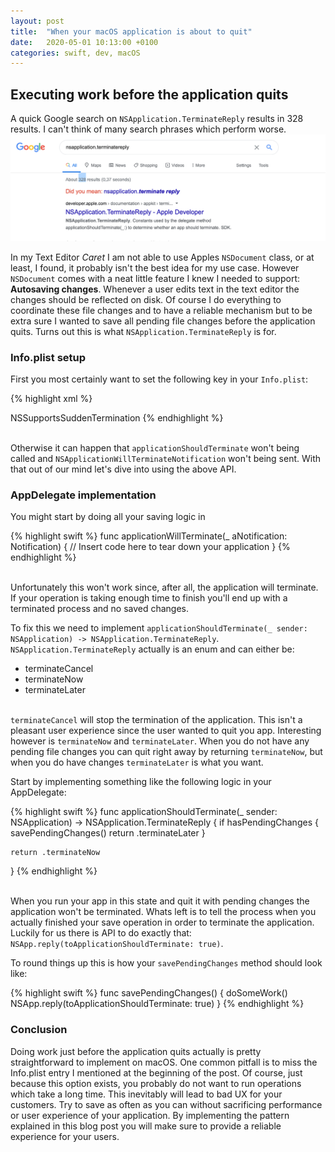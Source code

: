 ```yaml
---
layout: post
title:  "When your macOS application is about to quit"
date:   2020-05-01 10:13:00 +0100
categories: swift, dev, macOS
---
```


## Executing work before the application quits

A quick Google search on `NSApplication.TerminateReply` results in 328 results. I can't think of many search phrases which perform worse.
![Google Search](/static/NSApplication-TerminateReply-Google-Search.png)

In my Text Editor *Caret* I am not able to use Apples `NSDocument` class, or at least, I found, it probably isn't the best idea for my use case. However `NSDocument` comes with a neat little feature I knew I needed to support: **Autosaving changes**. Whenever a user edits text in the text editor the changes should be reflected on disk. Of course I do everything to coordinate these file changes and to have a reliable mechanism but to be extra sure I wanted to save all pending file changes before the application quits. Turns out this is what `NSApplication.TerminateReply` is for.

### Info.plist setup

First you most certainly want to set the following key in your `Info.plist`:

{% highlight xml %}
<?xml version="1.0" encoding="UTF-8"?>
<!DOCTYPE plist PUBLIC "-//Apple//DTD PLIST 1.0//EN" "http://www.apple.com/DTDs/PropertyList-1.0.dtd">
<plist version="1.0">
<dict>
	<key>NSSupportsSuddenTermination</key>
	<false/>
</dict>
</plist>
{% endhighlight %}

<br />Otherwise it can happen that `applicationShouldTerminate` won't being called and `NSApplicationWillTerminateNotification` won't being sent. With that out of our mind let's dive into using the above API.


### AppDelegate implementation
You might start by doing all your saving logic in 

{% highlight swift %}
func applicationWillTerminate(_ aNotification: Notification) {
  // Insert code here to tear down your application
} 
{% endhighlight %}

<br />Unfortunately this won't work since, after all, the application will terminate. If your operation is taking enough time to finish you'll end up with a terminated process and no saved changes.

To fix this we need to implement `applicationShouldTerminate(_ sender: NSApplication) -> NSApplication.TerminateReply`.
`NSApplication.TerminateReply` actually is an enum and can either be: 
* terminateCancel
* terminateNow
* terminateLater

<br />`terminateCancel` will stop the termination of the application. This isn't a pleasant user experience since the user wanted to quit you app. Interesting however is `terminateNow` and `terminateLater`. When you do not have any pending file changes you can quit right away by returning `terminateNow`, but when you do have changes `terminateLater` is what you want.

Start by implementing something like the following logic in your AppDelegate:

{% highlight swift %}
func applicationShouldTerminate(_ sender: NSApplication) -> NSApplication.TerminateReply {
	if hasPendingChanges {
	  savePendingChanges()
		return .terminateLater
	}

	return .terminateNow
}
{% endhighlight %}

<br />When you run your app in this state and quit it with pending changes the application won't be terminated. Whats left is to tell the process when you actually finished your save operation in order to terminate the application.
Luckily for us there is API to do exactly that: `NSApp.reply(toApplicationShouldTerminate: true)`.

To round things up this is how your `savePendingChanges` method should look like:

{% highlight swift %}
func savePendingChanges() {
	doSomeWork()
	NSApp.reply(toApplicationShouldTerminate: true)
}
{% endhighlight %}

### Conclusion
Doing work just before the application quits actually is pretty straightforward to implement on macOS. One common pitfall is to miss the Info.plist entry I mentioned at the beginning of the post. Of course, just because this option exists, you probably do not want to run operations which take a long time. This inevitably will lead to bad UX for your customers. Try to save as often as you can without sacrificing performance or user experience of your application. By implementing the pattern explained in this blog post you will make sure to provide a reliable experience for your users.
